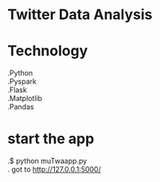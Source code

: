 
# Twitter Data Analysis

# Technology
.Python<br /> 
.Pyspark<br />
.Flask<br />
.Matplotlib<br />
.Pandas<br />

# start the app 
.$ python muTwaapp.py<br />
. got to http://127.0.0.1:5000/
